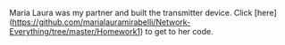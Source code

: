 Maria Laura was my partner and built the transmitter device. 
Click [here] (https://github.com/marialauramirabelli/Network-Everything/tree/master/Homework1) to get to her code. 
